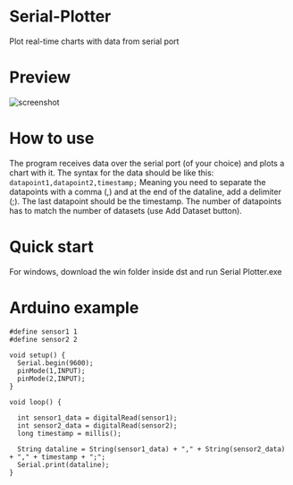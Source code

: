 # Serial-Plotter
Plot real-time charts with data from serial port

# Preview
![screenshot](https://i.imgur.com/NrZMD25.png)

# How to use
The program receives data over the serial port (of your choice) and plots a chart with it. The syntax for the data should be like this:
`datapoint1,datapoint2,timestamp;`
Meaning you need to separate the datapoints with a comma (,) and at the end of the dataline, add a delimiter (;). The last datapoint should be the timestamp.
The number of datapoints has to match the number of datasets (use Add Dataset button).

# Quick start
For windows, download the win folder inside dst and run Serial Plotter.exe

# Arduino example
```
#define sensor1 1
#define sensor2 2

void setup() {
  Serial.begin(9600);
  pinMode(1,INPUT);
  pinMode(2,INPUT);
}

void loop() {

  int sensor1_data = digitalRead(sensor1);
  int sensor2_data = digitalRead(sensor2);
  long timestamp = millis();
  
  String dataline = String(sensor1_data) + "," + String(sensor2_data) + "," + timestamp + ";";
  Serial.print(dataline);
}
```
